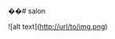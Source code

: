 ��#   s a l o n 
 

 ![alt text]([http://url/to/img.png](https://avatars-storage-256.s3.eu-north-1.amazonaws.com/sfhd.png
))
